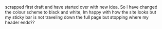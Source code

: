scrapped first draft and have started over with new idea.
So I have changed the colour scheme to black and white, Im happy with how the site looks but my sticky bar is not traveling down the full page but stopping where my header ends??
